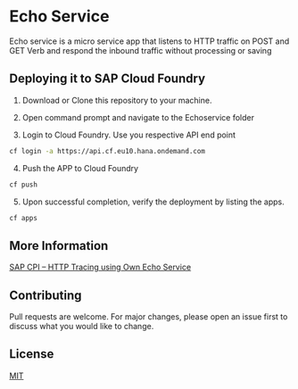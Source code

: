 # Echo Service

Echo service is a micro service app that listens to HTTP traffic on POST and GET Verb and respond the inbound traffic without processing or saving

## Deploying it to SAP Cloud Foundry

1. Download or Clone this repository to your machine.

2. Open command prompt and navigate to the Echoservice folder

3. Login to Cloud Foundry. Use you respective API end point

```bash
cf login -a https://api.cf.eu10.hana.ondemand.com
```
4. Push the APP to Cloud Foundry
```bash
cf push
```
5. Upon successful completion, verify the deployment by listing the apps.
```bash
cf apps
```

## More Information
[SAP CPI – HTTP Tracing using Own Echo Service](https://blogs.sap.com/2020/09/29/sap-cpi-http-tracing-using-an-echo-service/)

## Contributing
Pull requests are welcome. For major changes, please open an issue first to discuss what you would like to change.


## License
[MIT](https://choosealicense.com/licenses/mit/)